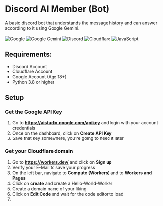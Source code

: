 # Discord AI Member (Bot)
A basic discord bot that understands the message history and can answer according to it using Google Gemini.<br><br>
![Google](https://img.shields.io/badge/google-4285F4?style=for-the-badge&logo=google&logoColor=white)
![Google Gemini](https://img.shields.io/badge/google%20gemini-8E75B2?style=for-the-badge&logo=google%20gemini&logoColor=white)
![Discord](https://img.shields.io/badge/Discord-%235865F2.svg?style=for-the-badge&logo=discord&logoColor=white)
![Cloudflare](https://img.shields.io/badge/Cloudflare-F38020?style=for-the-badge&logo=Cloudflare&logoColor=white)
![JavaScript](https://img.shields.io/badge/javascript-%23323330.svg?style=for-the-badge&logo=javascript&logoColor=%23F7DF1E)<br>

## Requirements:
- Discord Account
- Cloudflare Account
- Google Account (Age 18+)
- Python 3.8 or higher

## Setup
### Get the Google API Key
1. Go to **https://aistudio.google.com/apikey** and login with your account credentials
2. Once on the dashboard, click on **Create API Key**
3. Save that key somewhere, you're going to need it later

### Get your Cloudflare domain
1. Go to **https://workers.dev/** and click on **Sign up**
2. Verify your E-Mail to save your progress
3. On the left bar, navigate to **Compute (Workers)** and to **Workers and Pages**
4. Click on **create** and create a Hello-World-Worker
5. Create a domain name of your liking
6. Click on **Edit Code** and wait for the code editor to load
7. 
